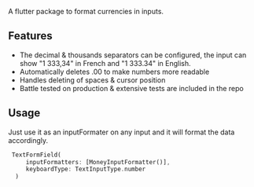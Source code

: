 A flutter package to format currencies in inputs.

## Features

- The decimal & thousands separators can be configured, the input can show "1 333,34" in French and "1 333.34" in English. 
- Automatically deletes .00 to make numbers more readable
- Handles deleting of spaces & cursor position
- Battle tested on production & extensive tests are included in the repo

## Usage

Just use it as an inputFormater on any input and it will format the data accordingly.

```dart
 TextFormField(
     inputFormatters: [MoneyInputFormatter()],
     keyboardType: TextInputType.number
  )
```
